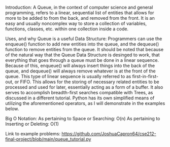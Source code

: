 Introduction:
A Queue, in the context of computer science and general programming, refers to a linear, sequential list of entities that allows for more to be added to from the back, and removed from the front. It is an easy and usually noncomplex way to store a collection of variables, functions, classes, etc. within one collection inside a code.

Uses, and why Queue is a useful Data Structure:
Programmers can use the enqueue() function to add new entities into the queue, and the dequeue() function to remove entities from the queue. It should be noted that because of the natural way that the Queue Data Structure is desinged to work, that everything that goes through a queue must be done in a linear sequence. Because of this, enqueue() will always insert things into the back of the queue, and dequeue() will always remove whatever is at the front of the queue. This type of linear sequence is usually referred to as first-in-first-out, or FIFO. This allows for the storing of necessary related entities to be processed and used for later, essentially acting as a form of a buffer. It also serves to accomplish breadth-first searches compatible with Trees, as discussed in a different tutorial. Python has its own simplified means of utilizing the aforementioned operators, as I will demonstrate in the examples below.

Big O Notation:
As pertaining to Space or Searching: O(n)
As pertaining to Inserting or Deleting: O(1)

Link to example problems:
https://github.com/JoshuaCapron64/cse212-final-project/blob/main/queue_tutorial.py
